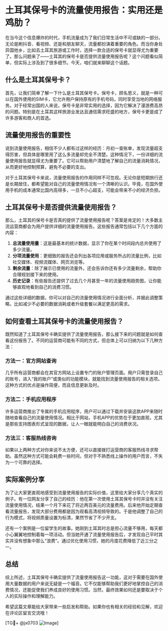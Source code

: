 # 土耳其保号卡的流量使用报告：实用还是鸡肋？

在当今这个信息爆炸的时代，手机流量成为了我们日常生活中不可或缺的一部分。无论是刷抖音、看视频、还是和朋友聊天，流量都扮演着重要的角色。而当你身处异国他乡，比如去土耳其旅游或工作时，选择一款合适的保号卡就显得尤为重要了。那么问题来了——土耳其的保号卡是否提供流量使用报告呢？这个问题看似简单，但实际上涉及到了很多细节。今天，咱们就来聊聊这个话题。

## 什么是土耳其保号卡？

首先，让我们简单了解一下什么是土耳其保号卡。保号卡，顾名思义，就是一种可以在国外使用的SIM卡，它允许用户保持原有的手机号码，同时享受当地的网络服务。对于经常出国的人来说，保号卡是非常实用的选择，因为它解决了漫游费高昂的问题。特别是在土耳其这样旅游业发达且通信需求旺盛的地方，保号卡更是成了许多游客和商人的首选。

## 流量使用报告的重要性

说到流量使用报告，相信不少人都有过这样的经历：月初一查账单，发现流量超支得厉害，但具体是哪里用了这么多流量却完全不清楚。这种情况下，一份详细的流量使用报告就显得尤为重要了。它可以帮助用户清楚地了解自己的流量消耗情况，从而更好地控制预算，避免不必要的支出。

对于土耳其保号卡来说，流量使用报告的作用同样不可忽视。无论你是短期旅行还是长期居住，都希望能对自己的流量使用情况有一个清晰的认识。毕竟，在国外使用手机的成本通常比国内高得多，一旦不小心超支，可能会带来不小的经济负担。

## 土耳其保号卡是否提供流量使用报告？

那么，土耳其的保号卡是否真的提供了流量使用报告呢？答案是肯定的！大多数主流运营商都会为用户提供详细的流量使用报告。这些报告通常包括以下几个方面的内容：

1. **总流量使用量**：这是最基本的统计数据，显示了你在某个时间段内总共使用了多少流量。
2. **分项流量使用**：更细致的报告还会列出各项应用或服务所占的流量比例，比如社交媒体、视频流媒体、网页浏览等。
3. **剩余流量**：除了展示已使用的流量外，还会告诉你还有多少流量剩余，帮助你合理规划接下来的使用。
4. **历史记录**：有些报告还提供了过去几个月甚至一年的流量使用趋势图，让你能够直观地看到自己的消费习惯。

通过这些详细的数据，你可以对自己的流量使用情况进行全面分析，并据此调整策略，比如减少不必要的数据消耗或者升级套餐以满足更高的需求。

## 如何查看土耳其保号卡的流量使用报告？

既然知道了土耳其保号卡确实提供了流量使用报告，那么接下来的问题就是如何查看这份报告了。不同的运营商可能有不同的方式，但总体上可以归纳为以下几种方法：

### 方法一：官方网站查询
几乎所有运营商都会在其官方网站上设置专门的账户管理页面。用户只需登录自己的账号，进入“我的账户”或类似的功能模块，就能找到流量使用报告的相关选项。这种方式的优点是操作简便，而且信息更新及时。

### 方法二：手机应用程序
许多运营商推出了专属的手机应用程序，用户可以通过下载并安装这款APP来随时随地查看自己的流量使用情况。相比于网站，手机APP的优势在于更加直观，尤其是那些支持图表形式呈现的数据，让人一眼就能明白自己的消费状况。

### 方法三：客服热线咨询
如果以上两种方式对你来说不太方便，还可以直接拨打运营商的客服热线寻求帮助。虽然这种方式可能会耗费一些时间，但对于不熟悉线上操作的用户而言，不失为一个可靠的选择。

## 实际案例分享

为了让大家更直观地感受到流量使用报告的实际价值，这里给大家分享几个真实的例子。有一位网友分享了自己的经历：他在第一次使用土耳其保号卡时并没有关注流量使用情况，结果一个月下来花了将近两百美元的流量费用。后来他开始定期查看流量报告，发现大部分费用都是因为观看高清视频导致的。于是他调整了自己的行为模式，将视频质量设置为标清，果然节省了不少开支。

还有一个案例是一位留学生的故事。她刚到土耳其时总是担心流量不够用，每天都小心翼翼地控制着每一项活动。但当她开通了流量使用报告后，才发现自己平时其实并没有想象中那么“浪费”。通过优化使用习惯，她的月度花费降低了近三分之一。

## 总结

综上所述，土耳其保号卡确实提供了流量使用报告这一功能，这对于需要在国外使用大量数据的用户来说无疑是一个福音。它不仅能够帮助我们更好地掌控自己的消费情况，还能促使我们养成良好的使用习惯。当然，最终效果如何还是要取决于个人的实际操作和理解能力。

希望这篇文章能给大家带来一些启发和帮助。如果你也有相关的经验和见解，欢迎在评论区留言交流哦！

[TG💪+ @jx0703 ![Image](https://github.com/user-attachments/assets/dbca1d08-cadb-493c-b0ec-ad6f7a83f270)]